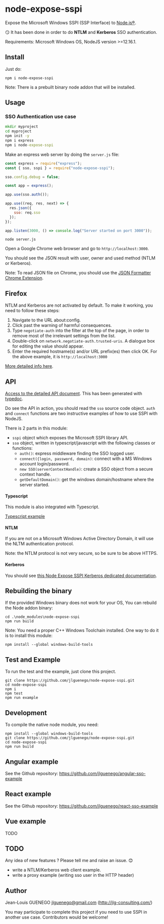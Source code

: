 # node-expose-sspi

Expose the Microsoft Windows SSPI (SSP Interface) to [Node.js®](https://nodejs.org/).

:smirk: It has been done in order to do **NTLM** and **Kerberos** SSO authentication.

Requirements: Microsoft Windows OS, NodeJS version >=12.16.1.

## Install

Just do:

```
npm i node-expose-sspi
```

Note: There is a prebuilt binary node addon that will be installed.

## Usage

### SSO Authentication use case

```bat
mkdir myproject
cd myproject
npm init -y
npm i express
npm i node-expose-sspi
```

Make an express web server by doing the `server.js` file:

```js
const express = require("express");
const { sso, sspi } = require("node-expose-sspi");

sso.config.debug = false;

const app = express();

app.use(sso.auth());

app.use((req, res, next) => {
  res.json({
    sso: req.sso
  });
});

app.listen(3000, () => console.log("Server started on port 3000"));
```

```
node server.js
```

Open a Google Chrome web browser and go to `http://localhost:3000`.

You should see the JSON result with user, owner and used method (NTLM or Kerberos).

Note: To read JSON file on Chrome, you should use the [JSON Formatter Chrome Extension](https://chrome.google.com/webstore/detail/json-formatter/bcjindcccaagfpapjjmafapmmgkkhgoa).

## Firefox

NTLM and Kerberos are not activated by default. To make it working, you need to follow these steps:

1. Navigate to the URL about:config.
2. Click past the warning of harmful consequences.
3. Type `negotiate-auth` into the filter at the top of the page, in order to remove most of the irrelevant settings from the list.
4. Double-click on `network.negotiate-auth.trusted-uris`. A dialogue box for editing the value should appear.
5. Enter the required hostname(s) and/or URL prefix(es) then click OK. For the above example, it is `http://localhost:3000`

[More detailed info here](http://www.microhowto.info/howto/configure_firefox_to_authenticate_using_spnego_and_kerberos.html). 

## API

[Access to the detailed API document](./doc/api/README.md). This has been generated with [typedoc](https://github.com/TypeStrong/typedoc).

Do see the API in action, you should read the `sso` source code object. `auth` and `connect` functions are two instructive examples of how to use SSPI with NodeJS.

There is 2 parts in this module:

- `sspi` object which exposes the Microsoft SSPI library API.
- `sso` object, written in typescript/javascript with the following classes or functions:
  - `auth()`: express middleware finding the SSO logged user.
  - `connect({login, password, domain)`: connect with a MS Windows account login/password.
  - `new SSO(serverContextHandle)`: create a SSO object from a secure context handle.
  - `getDefaultDomain()`: get the windows domain/hostname where the server started.

#### Typescript

This module is also integrated with Typescript.

[Typescript example](./doc/typescript.md)

#### NTLM

If you are not on a Microsoft Windows Active Directory Domain, it will use the NLTM authentication protocol.

Note: the NTLM protocol is not very secure, so be sure to be above HTTPS.

#### Kerberos

You should see [this Node Expose SSPI Kerberos dedicated documentation](./doc/Kerberos.md).


## Rebuilding the binary

If the provided Windows binary does not work for your OS,
You can rebuild the Node addon binary:

```
cd .\node_modules\node-expose-sspi
npm run build
```

Note: You need a proper C++ Windows Toolchain installed.
One way to do it is to install this module:

```
npm install --global windows-build-tools
```

## Test and Example

To run the test and the example, just clone this project.

```
git clone https://github.com/jlguenego/node-expose-sspi.git
cd node-expose-sspi
npm i
npm test
npm run example
```

## Development

To compile the native node module, you need:
```
npm install --global windows-build-tools
git clone https://github.com/jlguenego/node-expose-sspi.git
cd node-expose-sspi
npm run build
```

## Angular example

See the Github repository:
https://github.com/jlguenego/angular-sso-example

## React example

See the Github repository:
https://github.com/jlguenego/react-sso-example

## Vue example

TODO

## TODO

Any idea of new features ? Please tell me and raise an issue. :blush:
- write a NTLM/Kerberos web client example.
- write a proxy example (writing sso user in the HTTP header)

## Author

Jean-Louis GUENEGO <jlguenego@gmail.com> (http://jlg-consulting.com/)

You may participate to complete this project if you need to use SSPI in another use case.
Contributors would be welcome!
